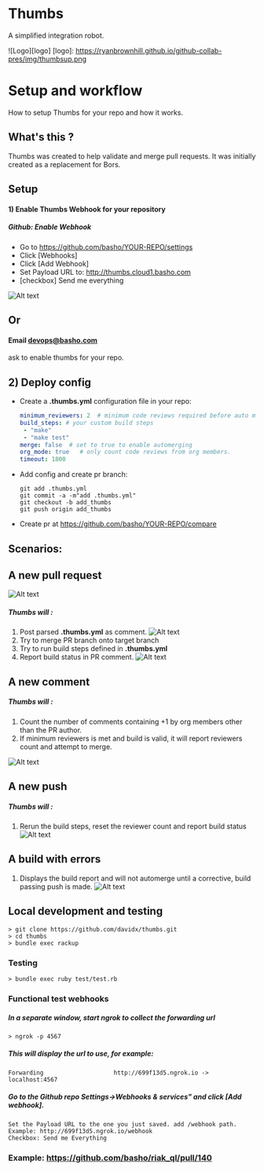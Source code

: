 # Thumbs

A simplified integration robot.

![Logo][logo]
[logo]: https://ryanbrownhill.github.io/github-collab-pres/img/thumbsup.png

# Setup and workflow
How to setup Thumbs for your repo and how it works.

## What's this ?
Thumbs was created to help validate and merge pull requests. It was initially created as a replacement for Bors.
## Setup
#### 1) Enable Thumbs Webhook for your repository

##### Github: Enable Webhook
- Go to https://github.com/basho/YOUR-REPO/settings
- Click [Webhooks]
- Click [Add Webhook]
- Set Payload URL to: http://thumbs.cloud1.basho.com
- [checkbox] Send me everything

![Alt text](http://i.imgur.com/hyarJuX.png)

## Or
#### Email devops@basho.com
ask to enable thumbs for your repo.

## 2) Deploy config

- Create a **.thumbs.yml** configuration file in your repo:
  ```yaml
  minimum_reviewers: 2  # minimum code reviews required before auto merge
  build_steps: # your custom build steps
   - "make"
   - "make test"
  merge: false  # set to true to enable automerging
  org_mode: true   # only count code reviews from org members.
  timeout: 1800 
  ```
- Add config and create pr branch:
  ```
  git add .thumbs.yml
  git commit -a -m"add .thumbs.yml"
  git checkout -b add_thumbs
  git push origin add_thumbs
  ```
 - Create pr at https://github.com/basho/YOUR-REPO/compare
 
##  Scenarios:
##  A new pull request
![Alt text](http://i.imgur.com/zCOwNgL.png)
##### Thumbs will :

1) Post parsed **.thumbs.yml** as comment.
![Alt text](http://i.imgur.com/pGxAKy7.png)
2) Try to merge PR branch onto target branch
3) Try to run build steps defined in **.thumbs.yml**
4) Report build status in PR comment.
![Alt text](http://i.imgur.com/u0MzZMV.png) 

##  A new comment
##### Thumbs will :
1) Count the number of comments containing +1 by org members other than the PR author. 
2) If minimum reviewers is met and build is valid, it will report reviewers count and attempt to merge.

![Alt text](http://i.imgur.com/qhhNJCS.png)

## A new push
##### Thumbs will :
1) Rerun the build steps, reset the reviewer count and report build status
![Alt text](http://i.imgur.com/KjOyaM5.png)

## A build with errors
1) Displays the build report and will not automerge until a corrective, build passing push is made.
![Alt text](http://i.imgur.com/boSvHvK.png)


## Local development and testing

```
> git clone https://github.com/davidx/thumbs.git
> cd thumbs
> bundle exec rackup
```
### Testing
```
> bundle exec ruby test/test.rb
```

### Functional test webhooks 
##### In a separate window, start ngrok to collect the forwarding url
```
> ngrok -p 4567
```
##### This will display the url to use, for example:
```
Forwarding                    http://699f13d5.ngrok.io -> localhost:4567        
```

##### Go to the Github repo Settings->Webhooks & services" and click [Add webhook].
    Set the Payload URL to the one you just saved. add /webhook path. 
    Example: http://699f13d5.ngrok.io/webhook
    Checkbox: Send me Everything


### Example: https://github.com/basho/riak_ql/pull/140


